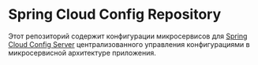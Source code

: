 # Spring Cloud Config Repository

Этот репозиторий содержит конфигурации микросервисов для
[Spring Cloud Config Server](https://github.com/Roman3455/Cloud-configuration-server) централизованного
управления конфигурациями в микросервисной архитектуре приложения.
